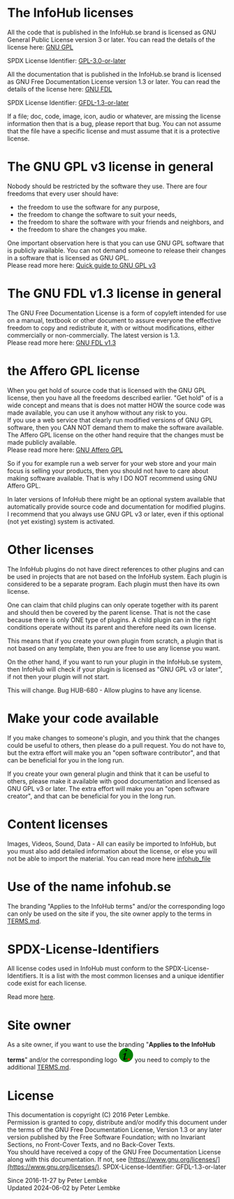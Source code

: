# The InfoHub licenses
All the code that is published in the InfoHub.se brand is licensed as GNU General Public License version 3 or later. You can read the details of the license here: [GNU GPL](https://www.gnu.org/licenses/)
  
SPDX License Identifier: [GPL-3.0-or-later](https://spdx.org/licenses/)

All the documentation that is published in the InfoHub.se brand is licensed as GNU Free Documentation License version 1.3 or later. You can read the details of the license here: [GNU FDL](https://www.gnu.org/licenses/)

SPDX License Identifier: [GFDL-1.3-or-later](https://spdx.org/licenses/)
  
If a file; doc, code, image, icon, audio or whatever, are missing the license information then that is a bug, please report that bug. You can not assume that the file have a specific license and must assume that it is a protective license.  

# The GNU GPL v3 license in general
Nobody should be restricted by the software they use. There are four freedoms that every user should have:  
    
- the freedom to use the software for any purpose,
- the freedom to change the software to suit your needs,
- the freedom to share the software with your friends and neighbors, and
- the freedom to share the changes you make.
    
One important observation here is that you can use GNU GPL software that is publicly available. You can not demand someone to release their changes in a software that is licensed as GNU GPL.  
Please read more here: [Quick guide to GNU GPL v3](https://www.gnu.org/licenses/quick-guide-gplv3.html)  

# The GNU FDL v1.3 license in general
The GNU Free Documentation License is a form of copyleft intended for use on a manual, textbook or other document to assure everyone the effective freedom to copy and redistribute it, with or without modifications, either commercially or non-commercially. The latest version is 1.3.  
Please read more here: [GNU FDL v1.3](https://www.gnu.org/licenses/fdl-1.3.html)  

# the Affero GPL license
When you get hold of source code that is licensed with the GNU GPL license, then you have all the freedoms described earlier. "Get hold" of is a wide concept and means that is does not matter HOW the source code was made available, you can use it anyhow without any risk to you.  
If you use a web service that clearly run modified versions of GNU GPL software, then you CAN NOT demand them to make the software available. The Affero GPL license on the other hand require that the changes must be made publicly available.  
Please read more here: [GNU Affero GPL](https://www.gnu.org/licenses/why-affero-gpl.html)
  
So if you for example run a web server for your web store and your main focus is selling your products, then you should not have to care about making software available. That is why I DO NOT recommend using GNU Affero GPL.
  
In later versions of InfoHub there might be an optional system available that automatically provide source code and documentation for modified plugins. I recommend that you always use GNU GPL v3 or later, even if this optional (not yet existing) system is activated.  

# Other licenses
The InfoHub plugins do not have direct references to other plugins and can be used in projects that are not based on the InfoHub system. Each plugin is considered to be a separate program. Each plugin must then have its own license.
  
One can claim that child plugins can only operate together with its parent and should then be covered by the parent license. That is not the case because there is only ONE type of plugins. A child plugin can in the right conditions operate without its parent and therefore need its own license.
  
This means that if you create your own plugin from scratch, a plugin that is not based on any template, then you are free to use any license you want.
  
On the other hand, if you want to run your plugin in the InfoHub.se system, then InfoHub will check if your plugin is licensed as "GNU GPL v3 or later", if not then your plugin will not start.

This will change. Bug HUB-680 - Allow plugins to have any license.  

# Make your code available
If you make changes to someone's plugin, and you think that the changes could be useful to others, then please do a pull request. You do not have to, but the extra effort will make you an "open software contributor", and that can be beneficial for you in the long run.

If you create your own general plugin and think that it can be useful to others, please make it available with good documentation and licensed as GNU GPL v3 or later. The extra effort will make you an "open software creator", and that can be beneficial for you in the long run.  

# Content licenses
Images, Videos, Sound, Data - All can easily be imported to InfoHub, but you must also add detailed information about the license, or else you will not be able to import the material. You can read more here [infohub_file](plugin,infohub_file)  

# Use of the name infohub.se
The branding "Applies to the InfoHub terms" and/or the corresponding logo can only be used on the site if you, the site owner apply to the terms in [TERMS.md](TERMS.md).

# SPDX-License-Identifiers
All license codes used in InfoHub must conform to the SPDX-License-Identifiers. It is a list with the most common licenses and a unique identifier code exist for each license.

Read more [here](https://spdx.org/licenses/).

# Site owner
As a site owner, if you want to use the branding "**Applies to the InfoHub terms**" and/or the corresponding logo ![InfoHub logo](../../favicon.png) you need to comply to the additional [TERMS.md](TERMS.md).

# License
This documentation is copyright (C) 2016 Peter Lembke.  
Permission is granted to copy, distribute and/or modify this document under the terms of the GNU Free Documentation License, Version 1.3 or any later version published by the Free Software Foundation; with no Invariant Sections, no Front-Cover Texts, and no Back-Cover Texts.  
You should have received a copy of the GNU Free Documentation License along with this documentation. If not, see [https://www.gnu.org/licenses/](https://www.gnu.org/licenses/).  SPDX-License-Identifier: GFDL-1.3-or-later  

Since 2016-11-27 by Peter Lembke  
Updated 2024-06-02 by Peter Lembke  
